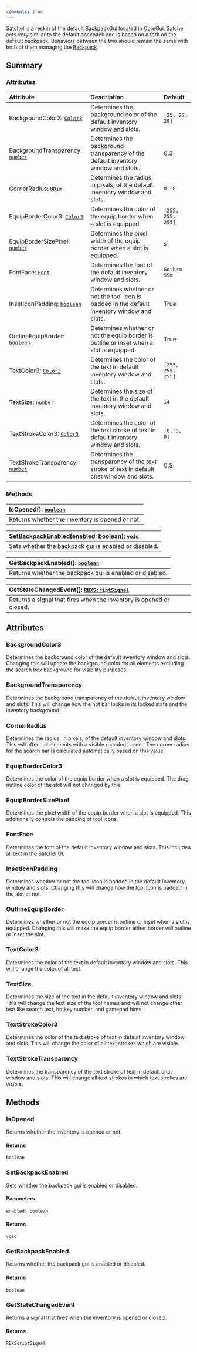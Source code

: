 ```yaml
---
comments: true
---
```


Satchel is a reskin of the default BackpackGui located in [CoreGui](https://create.roblox.com/docs/reference/engine/classes/CoreGui). Satchel acts very similar to the default backpack and is based on a fork on the default backpack. Behaviors between the two should remain the same with both of them managing the [Backpack](https://create.roblox.com/docs/reference/engine/classes/Backpack).

## Summary

### Attributes

| Attribute | Description | Default |
| :--- | :--- | :--- |
| BackgroundColor3: [`Color3`](https://create.roblox.com/docs/reference/engine/datatypes/Color3) | Determines the background color of the default inventory window and slots. | `[25, 27, 29]` |
| BackgroundTransparency: [`number`](https://create.roblox.com/docs/scripting/luau/numbers) | Determines the background transparency of the default inventory window and slots. | 0.3 |
| CornerRadius: [`UDim`](https://create.roblox.com/docs/reference/engine/datatypes/UDim) | Determines the radius, in pixels, of the default inventory window and slots. | `0, 8` |
| EquipBorderColor3: [`Color3`](https://create.roblox.com/docs/reference/engine/datatypes/Color3) | Determines the color of the equip border when a slot is equipped. | `[255, 255, 255]` |
| EquipBorderSizePixel: [`number`](https://create.roblox.com/docs/scripting/luau/numbers) | Determines the pixel width of the equip border when a slot is equipped. | `5` |
| FontFace: [`Font`](https://create.roblox.com/docs/reference/engine/enums/Font) | Determines the font of the default inventory window and slots. | `Gotham SSm`
| InsetIconPadding: [`boolean`](https://create.roblox.com/docs/scripting/luau/booleans) | Determines whether or not the tool icon is padded in the default inventory window and slots. | True |
| OutlineEquipBorder: [`boolean`](https://create.roblox.com/docs/scripting/luau/booleans) | Determines whether or not the equip border is outline or inset when a slot is equipped. | True |
| TextColor3: [`Color3`](https://create.roblox.com/docs/reference/engine/datatypes/Color3) | Determines the color of the text in default inventory window and slots. | `[255, 255, 255]` |
| TextSize: [`number`](https://create.roblox.com/docs/scripting/luau/numbers) | Determines the size of the text in the default inventory window and slots. | `14` |
| TextStrokeColor3: [`Color3`](https://create.roblox.com/docs/reference/engine/datatypes/Color3) | Determines the color of the text stroke of text in default inventory window and slots. | `[0, 0, 0]` |
| TextStrokeTransparency: [`number`](https://create.roblox.com/docs/scripting/luau/numbers) | Determines the transparency of the text stroke of text in default chat window and slots. | 0.5 |

### Methods

| IsOpened(): [`boolean`](https://create.roblox.com/docs/scripting/luau/booleans) |
| :--- |
| Returns whether the inventory is opened or not. |

| SetBackpackEnabled(enabled: boolean): `void` |
| :--- |
| Sets whether the backpack gui is enabled or disabled. |

| GetBackpackEnabled(): [`boolean`](https://create.roblox.com/docs/scripting/luau/booleans) |
| :--- |
| Returns whether the backpack gui is enabled or disabled. |

| GetStateChangedEvent(): [`RBXScriptSignal`](https://create.roblox.com/docs/reference/engine/datatypes/RBXScriptSignal) |
| :--- |
| Returns a signal that fires when the inventory is opened or closed. |

## Attributes

### BackgroundColor3

Determines the background color of the default inventory window and slots. Changing this will update the background color for all elements excluding the search box background for visibility purposes.

### BackgroundTransparency

Determines the background transparency of the default inventory window and slots. This will change how the hot bar looks in its locked state and the inventory background.

### CornerRadius

Determines the radius, in pixels, of the default inventory window and slots. This will affect all elements with a visible rounded corner. The corner radius for the search bar is calculated automatically based on this value.

### EquipBorderColor3

Determines the color of the equip border when a slot is equipped. The drag outline color of the slot will not changed by this.

### EquipBorderSizePixel

Determines the pixel width of the equip border when a slot is equipped. This additionally controls the padding of tool icons.

### FontFace

Determines the font of the default inventory window and slots. This includes all text in the Satchel UI.

### InsetIconPadding

Determines whether or not the tool icon is padded in the default inventory window and slots. Changing this will change how the tool icon is padded in the slot or not.

### OutlineEquipBorder

Determines whether or not the equip border is outline or inset when a slot is equipped. Changing this will make the equip border either border will outline or inset the slot.

### TextColor3

Determines the color of the text in default inventory window and slots. This will change the color of all text.

### TextSize

Determines the size of the text in the default inventory window and slots. This will change the text size of the tool names and will not change other text like search text, hotkey number, and gamepad hints.

### TextStrokeColor3

Determines the color of the text stroke of text in default inventory window and slots. This will change the color of all text strokes which are visible.

### TextStrokeTransparency

Determines the transparency of the text stroke of text in default chat window and slots. This will change all text strokes in which text strokes are visible.

## Methods

### IsOpened

Returns whether the inventory is opened or not.

#### Returns

```
boolean
```

### SetBackpackEnabled

Sets whether the backpack gui is enabled or disabled.

#### Parameters

```
enabled: boolean
```

#### Returns

```
void
```

### GetBackpackEnabled

Returns whether the backpack gui is enabled or disabled.

#### Returns

```
boolean
```

### GetStateChangedEvent

Returns a signal that fires when the inventory is opened or closed.

#### Returns

```
RBXScriptSignal
```
